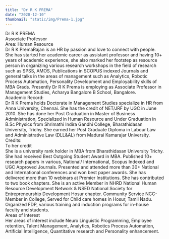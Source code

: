 ```yaml
---
title: "Dr R K PREMA"
date: "2020-12-10"
thumbnail: "static/img/Prema-1.jpg"
---
```


Dr R K PREMA  
Associate Professor  
Area: Human Resource  
Dr R K PremaRajan is an HR by passion and love to connect with people. She has started her academic career as assistant professor and having 10+ years of academic experience, she also marked her footstep as resource person in organizing various research workshops in the field of research such as SPSS, AMOS, Publications in SCOPUS indexed Journals and general talks in the areas of management such as Analytics, Robotic Process Automation, Personality Development and Employability skills of MBA Grads. Presently Dr R K Prema is employing as Associate Professor in Management Studies, Acharya Bangalore B School, Bangalore.  
Academic Record:  
Dr R K Prema holds Doctorate in Management Studies specialize in HR from Anna University, Chennai. She has the credit of NET/JRF by UGC in June 2010. She has done her Post Graduation in Master of Business Administration, Specialized in Human Resource and Under Graduation in B.Sc Physics from Shrimathi Indira Gandhi College, Bharathidasan University, Trichy. She earned her Post Graduate Diploma in Labour Law and Administrative Law (DLL&AL) from Madurai Kamarajar University.  
Credits:  
To her credit  
She is a university rank holder in MBA from Bharathidasan University Trichy. She had received Best Outgoing Student Award in MBA. Published 10+ research papers in various, National/ International, Scopus Indexed and UGC Approved Journals. Presented and attended more than 30+ National and International conferences and won best paper awards. She has delivered more than 10 webinars at Premier Institutions. She has contributed to two book chapters. She is an active Member in NHRD National Human Resource Development Network & NSED National Society for Entrepreneurship Development Hosur chapter. Community Service NCC-Member in College, Served for Child care homes in Hosur, Tamil Nadu. Organized FDP, various training and induction programs for in-house faculty and students.  
Areas of Interest  
Her areas of interest include Neuro Linguistic Programming, Employee retention, Talent Management, Analytics, Robotics Process Automation, Artificial Intelligence, Quantitative research and Personality enhancement.
